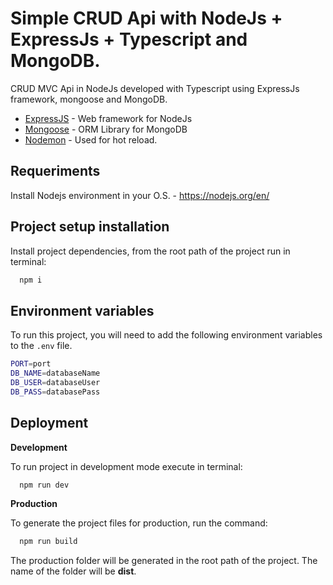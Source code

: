 
# Simple CRUD Api with NodeJs + ExpressJs + Typescript and MongoDB.

CRUD MVC Api in NodeJs developed with Typescript using ExpressJs framework, mongoose and MongoDB.

* [ExpressJS](https://expressjs.com/) - Web framework for NodeJs
* [Mongoose](https://mongoosejs.com/) - ORM Library for MongoDB
* [Nodemon](https://nodemon.io/) - Used for hot reload.


## Requeriments
Install Nodejs environment in your O.S. - https://nodejs.org/en/

## Project setup installation

Install project dependencies, from the root path of the project run in terminal:

```bash
  npm i
```

## Environment variables

To run this project, you will need to add the following environment variables to the `.env` file.

```bash
PORT=port
DB_NAME=databaseName
DB_USER=databaseUser
DB_PASS=databasePass
```

## Deployment

**Development**

To run project in development mode execute in terminal:

```bash
  npm run dev
```

**Production**

To generate the project files for production, run the command:

```bash
  npm run build
```
The production folder will be generated in the root path of the project. The name of the folder will be **dist**.
